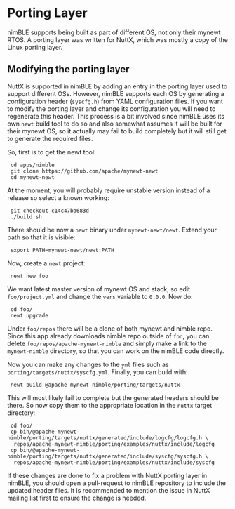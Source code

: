 # Porting Layer

nimBLE supports being built as part of different OS, not only their
mynewt RTOS. A porting layer was written for NuttX, which was mostly a
copy of the Linux porting layer.

## Modifying the porting layer

NuttX is supported in nimBLE by adding an entry in the porting layer
used to support different OSs. However, nimBLE supports each OS by
generating a configuration header (`syscfg.h`) from YAML configuration
files. If you want to modify the porting layer and change its
configuration you will need to regenerate this header. This process is a
bit involved since nimBLE uses its own `newt` build tool to do so and
also somewhat assumes it will be built for their mynewt OS, so it
actually may fail to build completely but it will still get to generate
the required files.

So, first is to get the newt tool:

     cd apps/nimble
     git clone https://github.com/apache/mynewt-newt
     cd mynewt-newt

At the moment, you will probably require unstable version instead of a
release so select a known working:

     git checkout c14c47bb683d
     ./build.sh

There should be now a `newt` binary under `mynewt-newt/newt`. Extend
your path so that it is visible:

     export PATH=mynewt-newt/newt:PATH

Now, create a `newt` project:

     newt new foo

We want latest master version of mynewt OS and stack, so edit
`foo/project.yml` and change the `vers` variable to `0.0.0`. Now do:

     cd foo/
     newt upgrade

Under `foo/repos` there will be a clone of both mynewt and nimble repo.
Since this app already downloads nimble repo outside of `foo`, you can
delete `foo/repos/apache-mynewt-nimble` and simply make a link to the
`mynewt-nimble` directory, so that you can work on the nimBLE code
directly.

Now you can make any changes to the `yml` files such as
`porting/targets/nuttx/syscfg.yml`. Finally, you can build with:

     newt build @apache-mynewt-nimble/porting/targets/nuttx

This will most likely fail to complete but the generated headers should
be there. So now copy them to the appropriate location in the `nuttx`
target directory:

     cd foo/
     cp bin/@apache-mynewt-nimble/porting/targets/nuttx/generated/include/logcfg/logcfg.h \
      repos/apache-mynewt-nimble/porting/examples/nuttx/include/logcfg
     cp bin/@apache-mynewt-nimble/porting/targets/nuttx/generated/include/syscfg/syscfg.h \
      repos/apache-mynewt-nimble/porting/examples/nuttx/include/syscfg

If these changes are done to fix a problem with NuttX porting layer in
nimBLE, you should open a pull-request to nimBLE repository to include
the updated header files. It is recommended to mention the issue in
NuttX mailing list first to ensure the change is needed.
